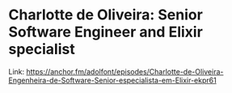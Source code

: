 # Charlotte de Oliveira: Senior Software Engineer and Elixir specialist


Link: https://anchor.fm/adolfont/episodes/Charlotte-de-Oliveira-Engenheira-de-Software-Senior-especialista-em-Elixir-ekpr61

